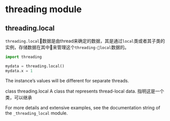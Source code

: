 # threading module

## threading.local

`threading.local`数据是由thread来确定的数据，其是通过`local`类或者其子类的实例，存储数据在其中来管理这个`threading-local`数据的。

``` python
import threading

mydata = threading.local()
mydata.x = 1
```

The instance’s values will be different for separate threads.

class threading.local
A class that represents thread-local data. 指明这是一个类，可以继承

For more details and extensive examples, see the documentation string of the `_threading_local` module.